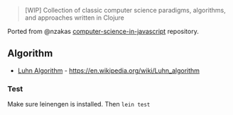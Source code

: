 > [WIP] Collection of classic computer science paradigms, algorithms, and approaches written in Clojure

Ported from @nzakas [computer-science-in-javascript](https://github.com/nzakas/computer-science-in-javascript) repository.

## Algorithm
 + [Luhn Algorithm](src/cs_clojure/algorithm/luhn.clj) - https://en.wikipedia.org/wiki/Luhn_algorithm


### Test
Make sure leinengen is installed. Then `lein test`


